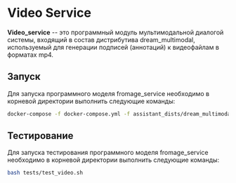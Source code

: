 # Video Service
**Video_service** -- это программный модуль мультимодальной диалогой системы, входящий в состав дистрибутива dream_multimodal, используемый для генерации подписей (аннотаций) к видеофайлам в форматах mp4.

<!-- Список и функкциональность основных файлов -->

## Запуск 
Для запуска программного моделя fromage_service необходимо в корневой директории выполнить следующие команды:
```sh
docker-compose -f docker-compose.yml -f assistant_dists/dream_multimodal/docker-compose.override.yml -f assistant_dists/dream_multimodal/dev.yml -f assistant_dists/dream_multimodal/proxy.yml up --build vidchapters-service
```

## Тестирование

Для запуска тестирования программного моделя fromage_service необходимо в корневой директории выполнить следующие команды:

```sh
bash tests/test_video.sh
```
